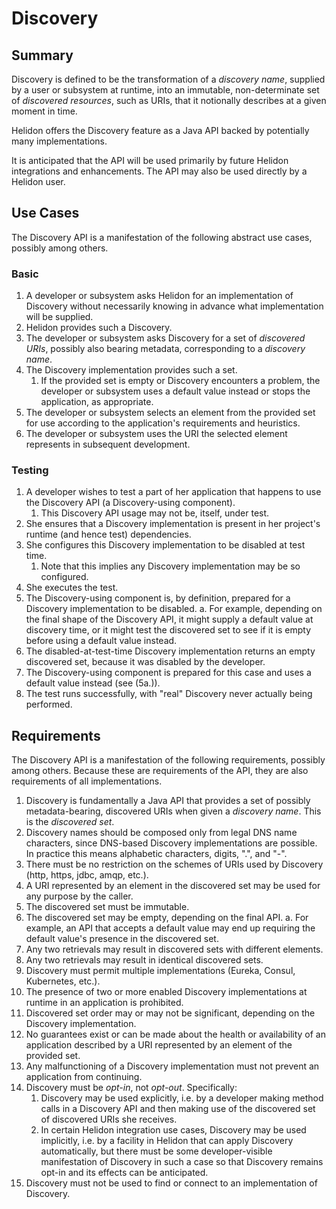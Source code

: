 # Discovery

## Summary

Discovery is defined to be the transformation of a <dfn>discovery name</dfn>, supplied by a user or subsystem at
runtime, into an immutable, non-determinate set of <dfn>discovered resources</dfn>, such as URIs, that it notionally
describes at a given moment in time.

Helidon offers the Discovery feature as a Java API backed by potentially many implementations.

It is anticipated that the API will be used primarily by future Helidon integrations and enhancements. The API may also
be used directly by a Helidon user.

## Use Cases

The Discovery API is a manifestation of the following abstract use cases, possibly among others.

### Basic

1. A developer or subsystem asks Helidon for an implementation of Discovery without necessarily knowing in advance what implementation will be supplied.
2. Helidon provides such a Discovery.
3. The developer or subsystem asks Discovery for a set of <dfn>discovered URIs</dfn>, possibly also bearing metadata, corresponding to a <dfn>discovery name</dfn>.
4. The Discovery implementation provides such a set.
    1. If the provided set is empty or Discovery encounters a problem, the developer or subsystem uses a default value instead or stops the application, as appropriate.
5. The developer or subsystem selects an element from the provided set for use according to the application's requirements and heuristics.
6. The developer or subsystem uses the URI the selected element represents in subsequent development.

### Testing

1. A developer wishes to test a part of her application that happens to use the Discovery API (a Discovery-using component).
    1. This Discovery API usage may not be, itself, under test.
2. She ensures that a Discovery implementation is present in her project's runtime (and hence test) dependencies.
3. She configures this Discovery implementation to be disabled at test time.
    1. Note that this implies any Discovery implementation may be so configured.
4. She executes the test.
5. The Discovery-using component is, by definition, prepared for a Discovery implementation to be disabled.
    a. For example, depending on the final shape of the Discovery API, it might supply a default value at discovery
       time, or it might test the discovered set to see if it is empty before using a default value instead.
6. The disabled-at-test-time Discovery implementation returns an empty discovered set, because it was disabled by the developer.
7. The Discovery-using component is prepared for this case and uses a default value instead (see (5a.)).
8. The test runs successfully, with "real" Discovery never actually being performed.

## Requirements

The Discovery API is a manifestation of the following requirements, possibly among others. Because these are
requirements of the API, they are also requirements of all implementations.

1. Discovery is fundamentally a Java API that provides a set of possibly metadata-bearing, discovered URIs when given a
   <dfn>discovery name</dfn>. This is the <dfn>discovered set</dfn>.
2. Discovery names should be composed only from legal DNS name characters, since DNS-based Discovery implementations are
   possible. In practice this means alphabetic characters, digits, ".", and "-".
3. There must be no restriction on the schemes of URIs used by Discovery (http, https, jdbc, amqp, etc.).
4. A URI represented by an element in the discovered set may be used for any purpose by the caller.
5. The discovered set must be immutable.
6. The discovered set may be empty, depending on the final API.
    a. For example, an API that accepts a default value may end up requiring the default value's presence in the
       discovered set.
7. Any two retrievals may result in discovered sets with different elements.
8. Any two retrievals may result in identical discovered sets.
9. Discovery must permit multiple implementations (Eureka, Consul, Kubernetes, etc.).
10. The presence of two or more enabled Discovery implementations at runtime in an application is prohibited.
11. Discovered set order may or may not be significant, depending on the Discovery implementation.
12. No guarantees exist or can be made about the health or availability of an application described by a URI represented by an element of the provided set.
13. Any malfunctioning of a Discovery implementation must not prevent an application from continuing.
14. Discovery must be <dfn>opt-in</dfn>, not <dfn>opt-out</dfn>. Specifically:
    1. Discovery may be used explicitly, i.e. by a developer making method calls in a Discovery API and then making use
       of the discovered set of discovered URIs she receives.
    2. In certain Helidon integration use cases, Discovery may be used implicitly, i.e. by a facility in Helidon that
       can apply Discovery automatically, but there must be some developer-visible manifestation of Discovery in such a
       case so that Discovery remains opt-in and its effects can be anticipated.
15. Discovery must not be used to find or connect to an implementation of Discovery.

